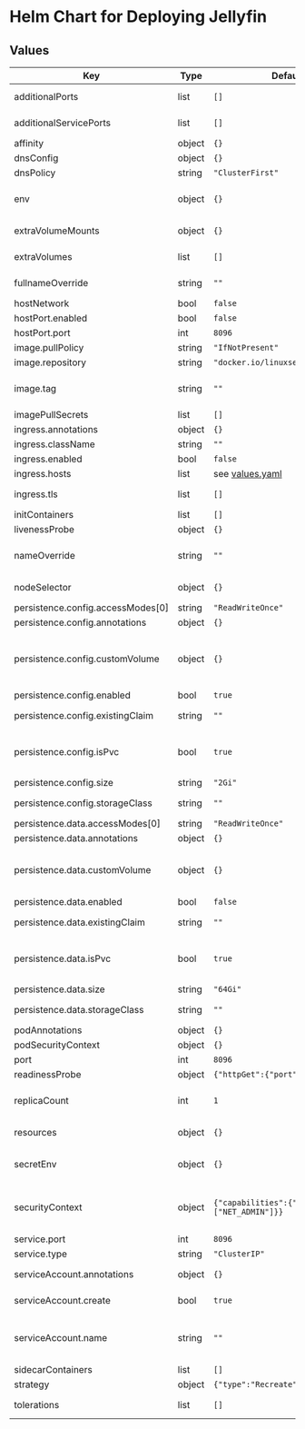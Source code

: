 # Helm Chart for Deploying Jellyfin

## Values

| Key                               | Type   | Default                                  | Description                                                                                                                               |
| --------------------------------- | ------ | ---------------------------------------- | ----------------------------------------------------------------------------------------------------------------------------------------- |
| additionalPorts                   | list   | `[]`                                     | Additional port definitions for the pod                                                                                                   |
| additionalServicePorts            | list   | `[]`                                     | Additional port definitions for the service                                                                                               |
| affinity                          | object | `{}`                                     | Affinity for the pod assignment                                                                                                           |
| dnsConfig                         | object | `{}`                                     | DNS configuration for the pod                                                                                                             |
| dnsPolicy                         | string | `"ClusterFirst"`                         | DNS policy for the pod                                                                                                                    |
| env                               | object | `{}`                                     | Non-sensitive environment variables to be set in the pods. See the [application docs](https://docs.linuxserver.io/images/docker-jellyfin) |
| extraVolumeMounts                 | object | `{}`                                     | Arbitrary extra volume mounts for the pod                                                                                                 |
| extraVolumes                      | list   | `[]`                                     | Arbitrary extra volume definitions for the pod                                                                                            |
| fullnameOverride                  | string | `""`                                     | String to fully override fullname template with a string                                                                                  |
| hostNetwork                       | bool   | `false`                                  | Use host network                                                                                                                          |
| hostPort.enabled                  | bool   | `false`                                  | Use host port for the application                                                                                                         |
| hostPort.port                     | int    | `8096`                                   | Host port to bind to                                                                                                                      |
| image.pullPolicy                  | string | `"IfNotPresent"`                         | Image pull policy                                                                                                                         |
| image.repository                  | string | `"docker.io/linuxserver/jellyfin"`       | Image repository                                                                                                                          |
| image.tag                         | string | `""`                                     | Image tag (if not specified, defaults to the chart's appVersion)                                                                          |
| imagePullSecrets                  | list   | `[]`                                     | Image pull secrets                                                                                                                        |
| ingress.annotations               | object | `{}`                                     | Annotations for the ingress                                                                                                               |
| ingress.className                 | string | `""`                                     | Ingress class name                                                                                                                        |
| ingress.enabled                   | bool   | `false`                                  | Expose the app using an ingress                                                                                                           |
| ingress.hosts                     | list   | see [values.yaml](values.yaml)           | Ingress hosts configuration                                                                                                               |
| ingress.tls                       | list   | `[]`                                     | The TLS configuration for the Ingress                                                                                                     |
| initContainers                    | list   | `[]`                                     | Init containers                                                                                                                           |
| livenessProbe                     | object | `{}`                                     | Pod liveness probe                                                                                                                        |
| nameOverride                      | string | `""`                                     | String to partially override fullname template with a string (will prepend the release name)                                              |
| nodeSelector                      | object | `{}`                                     | The node selector for the deployment                                                                                                      |
| persistence.config.accessModes[0] | string | `"ReadWriteOnce"`                        |                                                                                                                                           |
| persistence.config.annotations    | object | `{}`                                     | Config: Annotations for the claim                                                                                                         |
| persistence.config.customVolume   | object | `{}`                                     | Config: Alternative data volume definition (e.g. nfs, hostPath). Used when `persistence.config.isPvc` is `false`                          |
| persistence.config.enabled        | bool   | `true`                                   | Config: Enable persistence                                                                                                                |
| persistence.config.existingClaim  | string | `""`                                     | Config: Name of the existing claim to be used for config                                                                                  |
| persistence.config.isPvc          | bool   | `true`                                   | Config: Persistence type is pvc. When `false`, data volume definition is read from `persistence.config.customVolume`                      |
| persistence.config.size           | string | `"2Gi"`                                  | Config: Size for the claim                                                                                                                |
| persistence.config.storageClass   | string | `""`                                     | Config: Storage class for the volume                                                                                                      |
| persistence.data.accessModes[0]   | string | `"ReadWriteOnce"`                        |                                                                                                                                           |
| persistence.data.annotations      | object | `{}`                                     | Data: Annotations for the claim                                                                                                           |
| persistence.data.customVolume     | object | `{}`                                     | Data: Alternative data volume definition (e.g. nfs, hostPath). Used when `persistence.data.isPvc` is `false`                              |
| persistence.data.enabled          | bool   | `false`                                  | Data: Enable persistence                                                                                                                  |
| persistence.data.existingClaim    | string | `""`                                     | Data: Name of the existing claim to be used                                                                                               |
| persistence.data.isPvc            | bool   | `true`                                   | Data: Persistence type is pvc. When `false`, data volume definition is read from `persistence.data.customVolume`                          |
| persistence.data.size             | string | `"64Gi"`                                 | Data: Size for the claim                                                                                                                  |
| persistence.data.storageClass     | string | `""`                                     | Data: Storage class for the data volume                                                                                                   |
| podAnnotations                    | object | `{}`                                     | Annotations for the pods                                                                                                                  |
| podSecurityContext                | object | `{}`                                     | Security context for the pods                                                                                                             |
| port                              | int    | `8096`                                   |                                                                                                                                           |
| readinessProbe                    | object | `{"httpGet":{"port":"http"}}`            | Pod readiness probe                                                                                                                       |
| replicaCount                      | int    | `1`                                      | Number of replicas to run. Chart is not designed to scale horizontally, use at your own risk                                              |
| resources                         | object | `{}`                                     | The resource requests and limits of the container                                                                                         |
| secretEnv                         | object | `{}`                                     | Sensitive environment variables to be set in the pods. See the [application docs](https://docs.linuxserver.io/images/docker-jellyfin)     |
| securityContext                   | object | `{"capabilities":{"add":["NET_ADMIN"]}}` | Security context for the container. NET_ADMIN capability is required for the VPN to work properly.                                        |
| service.port                      | int    | `8096`                                   | Port for the service to use                                                                                                               |
| service.type                      | string | `"ClusterIP"`                            | Type of the service                                                                                                                       |
| serviceAccount.annotations        | object | `{}`                                     | Annotations to add to the service account                                                                                                 |
| serviceAccount.create             | bool   | `true`                                   | Specifies whether a service account should be created                                                                                     |
| serviceAccount.name               | string | `""`                                     | The name of the service account to use. If not set and create is true, a name is generated using the fullname template                    |
| sidecarContainers                 | list   | `[]`                                     | Sidecar containers                                                                                                                        |
| strategy                          | object | `{"type":"Recreate"}`                    | Deployment strategy                                                                                                                       |
| tolerations                       | list   | `[]`                                     | Tolerations for the pod assignment                                                                                                        |
